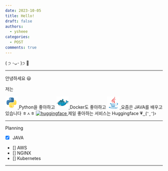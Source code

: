```yaml
---
date: 2023-10-05
title: Hello!
draft: false 
authors:
  - ysheee
categories:
  - POST
comments: true
---
```


( ੭ ･ᴗ･ )੭ :herb:

---
<!-- more -->

안녕하세요 :smiley: 

저는

<a href="https://www.python.org/" target="_blank" rel="noreferrer">
    <img src="https://raw.githubusercontent.com/devicons/devicon/master/icons/python/python-original.svg" alt="python" width="40" height="40"/>
</a>
Python을 좋아하고

<a href="https://www.docker.com/" target="_blank" rel="noreferrer">
    <img src="https://raw.githubusercontent.com/devicons/devicon/master/icons/docker/docker-original.svg" alt="docker" width="40" height="40"/>
</a>
Docker도 좋아하고

<a href="https://www.java.com/ko/" target="_blank" rel="noreferrer">
    <img src="https://raw.githubusercontent.com/devicons/devicon/master/icons/java/java-original.svg" alt="java" width="40" height="40"/>
</a>
요즘은 JAVA를 배우고 있습니다 ㅎㅅㅎ

<a href="https://huggingface.co/" target="_blank" rel="noreferrer">
    <img src="https://noticon-static.tammolo.com/dgggcrkxq/image/upload/v1661748469/noticon/jaczg6nlfi3phwam3tkp.png" alt="huggingface" width="40" height="40"/>
</a> 제일 좋아하는 서비스는 Huggingface 💗 ͜ (ᵔ ̮ ᵔ)›

---
Planning

- [x] JAVA
- [] AWS
- [] NGINX
- [] Kubernetes


---